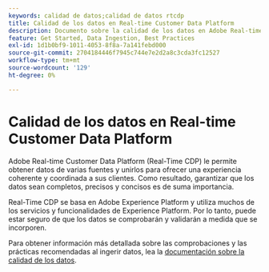 ```yaml
---
keywords: calidad de datos;calidad de datos rtcdp
title: Calidad de los datos en Real-time Customer Data Platform
description: Documento sobre la calidad de los datos en Adobe Real-time Customer Data Platform
feature: Get Started, Data Ingestion, Best Practices
exl-id: 1d1b0bf9-1011-4053-8f8a-7a141febd000
source-git-commit: 2704184446f7945c744e7e2d2a8c3cda3fc12527
workflow-type: tm+mt
source-wordcount: '129'
ht-degree: 0%

---
```


# Calidad de los datos en Real-time Customer Data Platform

Adobe Real-time Customer Data Platform (Real-Time CDP) le permite obtener datos de varias fuentes y unirlos para ofrecer una experiencia coherente y coordinada a sus clientes. Como resultado, garantizar que los datos sean completos, precisos y concisos es de suma importancia.

Real-Time CDP se basa en Adobe Experience Platform y utiliza muchos de los servicios y funcionalidades de Experience Platform. Por lo tanto, puede estar seguro de que los datos se comprobarán y validarán a medida que se incorporen.

Para obtener información más detallada sobre las comprobaciones y las prácticas recomendadas al ingerir datos, lea la [documentación sobre la calidad de los datos](../../ingestion/quality/overview.md).

